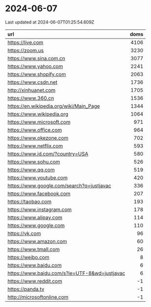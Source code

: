 # 2024-06-07

<!-- BEGIN -->
Last updated at 2024-06-07T01:25:54.609Z

url | doms
:- | -:
https://live.com | 4106
https://zoom.us | 3230
https://www.sina.com.cn | 3077
https://www.yahoo.com | 2241
https://www.shopify.com | 2063
https://www.csdn.net | 1736
http://xinhuanet.com | 1705
https://www.360.cn | 1536
https://en.wikipedia.org/wiki/Main_Page | 1344
https://www.wikipedia.org | 1064
https://www.microsoft.com | 971
https://www.office.com | 964
https://www.okezone.com | 702
https://www.netflix.com | 593
https://www.jd.com/?country=USA | 580
https://www.sohu.com | 526
https://www.qq.com | 519
https://www.youtube.com | 420
https://www.google.com/search?q=justjavac | 336
https://www.facebook.com | 207
https://taobao.com | 193
https://www.instagram.com | 178
https://www.alipay.com | 114
https://www.google.com | 110
https://vk.com | 96
https://www.amazon.com | 60
https://www.tmall.com | 26
https://weibo.com | 8
https://www.baidu.com | 6
https://www.baidu.com/s?ie=UTF-8&wd=justjavac | 6
https://www.reddit.com | -1
https://panda.tv | -1
http://microsoftonline.com | -1
<!-- END -->
